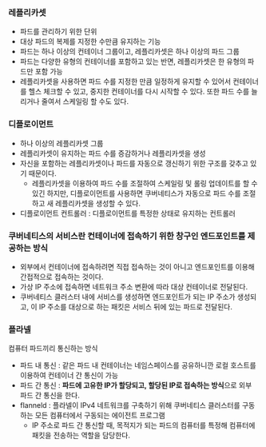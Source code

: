 ### 레플리카셋
- 파드를 관리하기 위한 단위
- 대상 파드의 복제를 지정한 수만큼 유지하는 기능
- 파드는 하나 이상의 컨테이너 그룹이고, 레플리카셋은 하나 이상의 파드 그룹
- 파드는 다양한 유형의 컨테이너를 포함하고 있는 반면, 레플리카셋은 한 유형의 파드만 포함 가능
- 레플리카셋을 사용하면 파드 수를 지정한 만큼 일정하게 유지할 수 있어서 컨테이너를 헬스 체크할 수 있고, 중지한 컨테이너를 다시 시작할 수 있다. 또한 파드 수를 늘리거나 줄여서 스케일링 할 수도 있다.

### 디플로이먼트
- 하나 이상의 레플리카셋 그룹
- 레플리카셋이 유지하는 파드 수를 증감하거나 레플리카셋을 생성
- 자신을 포함하는 레플리카셋이나 파드를 자동으로 갱신하기 위한 구조를 갖추고 있기 때문이다.
  - 레플리카셋을 이용하여 파드 수를 조절하여 스케일링 및 롤링 업데이트를 할 수 있긴 하지만, 디플로이먼트를 사용하면 쿠버네티스가 자동으로 파드 수를 조절하고 새 레플리카셋을 생성할 수 있다.
- 디플로이먼트 컨트롤러 : 디플로이먼트를 특정한 상태로 유지하는 컨트롤러

### **쿠버네티스의 서비스란 컨테이너에 접속하기 위한 창구인 엔드포인트를 제공하는 방식**
- 외부에서 컨테이너에 접속하려면 직접 접속하는 것이 아니고 엔드포인트를 이용해 간접적으로 접속하는 것이다.
- 가상 IP 주소에 접속하면 네트워크 주소 변환에 따라 대상 컨테이너로 전달된다.
- 쿠버네티스 클러스터 내에 서비스를 생성하면 엔드포인트가 되는 IP 주소가 생성되고, 이 IP 주소를 대상으로 하는 패킷은 서비스 뒤에 있는 파드로 전달된다.

### 플라넬
컴퓨터 파드끼리 통신하는 방식
- 파드 내 통신 : 같은 파드 내 컨테이너는 네임스페이스를 공유하니깐 로컬 호스트를 이용하여 컨테이너 간 통신이 가능
- 파드 간 통신 : **파드에 고유한 IP가 할당되고, 할당된 IP로 접속하는 방식**으로 외부 파드 간 통신을 한다.
- flanneld : 플라넬이 IPv4 네트워크를 구축하기 위해 쿠버네티스 클러스터를 구동하는 모든 컴퓨터에서 구동되는 에이전트 프로그램
  - IP 주소로 파드 간 통신할 때, 목적지가 되는 파드의 컴퓨터를 특정해 컴퓨터에 패킷을 전송하는 역할을 담당한다.
 
